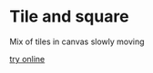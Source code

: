 # Tile and square

Mix of tiles in canvas slowly moving

[try online](https://guillaume-gomez.github.io/tile-and-square/)


